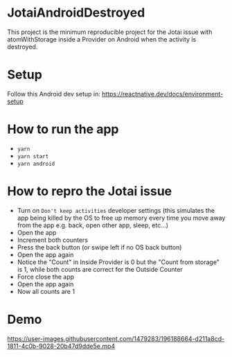 # JotaiAndroidDestroyed

This project is the minimum reproducible project for the Jotai issue with atomWithStorage inside a Provider on Android when the activity is destroyed.

# Setup

Follow this Android dev setup in: https://reactnative.dev/docs/environment-setup

# How to run the app

- `yarn`
- `yarn start`
- `yarn android`

# How to repro the Jotai issue

- Turn on `Don't keep activities` developer settings (this simulates the app being killed by the OS to free up memory every time you move away from the app e.g. back, open other app, sleep, etc...)
- Open the app
- Increment both counters
- Press the back button (or swipe left if no OS back button)
- Open the app again
- Notice the "Count" in Inside Provider is 0 but the "Count from storage" is 1, while both counts are correct for the Outside Counter
- Force close the app
- Open the app again
- Now all counts are 1

# Demo

https://user-images.githubusercontent.com/1479283/196188664-d211a8cd-1811-4c0b-9028-20b47d9dde5e.mp4
